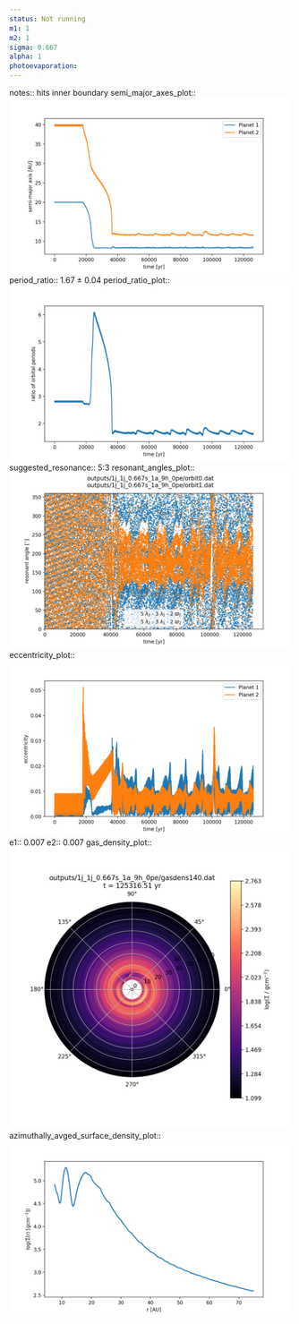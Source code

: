 ```yaml
---
status: Not running
m1: 1
m2: 1
sigma: 0.667
alpha: 1
photoevaporation: 
---
```


notes:: hits inner boundary
semi_major_axes_plot:: ![semi_major_axes_1j_1j_0.667s_1a_9h_0pe.png](plots/semi_major_axes/semi_major_axes_1j_1j_0.667s_1a_9h_0pe.png)
period_ratio:: 1.67 ± 0.04
period_ratio_plot:: ![period_ratio_1j_1j_0.667s_1a_9h_0pe.png](plots/period_ratio/period_ratio_1j_1j_0.667s_1a_9h_0pe.png)
suggested_resonance:: 5:3
resonant_angles_plot:: ![resonant_angles_1j_1j_0.667s_1a_9h_0pe.png](plots/resonant_angles/resonant_angles_1j_1j_0.667s_1a_9h_0pe.png)
eccentricity_plot:: ![eccentricity_1j_1j_0.667s_1a_9h_0pe.png](plots/eccentricity/eccentricity_1j_1j_0.667s_1a_9h_0pe.png)
e1:: 0.007
e2:: 0.007
gas_density_plot:: ![gas_density_1j_1j_0.667s_1a_9h_0pe.png](plots/gas_density/gas_density_1j_1j_0.667s_1a_9h_0pe.png)
azimuthally_avged_surface_density_plot:: ![azimuthally_avged_surface_density_1j_1j_0.667s_1a_9h_0pe.png](plots/azimuthally_avged_surface_density/azimuthally_avged_surface_density_1j_1j_0.667s_1a_9h_0pe.png)
